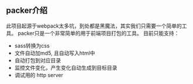 ## packer介绍 

此项目起源于webpack太多坑，到处都是黑魔法，其实我们只需要一个简单的工具。 
packer只是一个非常简单的用于前端项目打包的工具。
目前只能支持：
* sass转换为css
* 文件自动加md5, 且自动写入html中
* 自动打包到对应目录
* 监控文件变化，产生变化自动生成到目标目录
* 调试用的 http server
 
